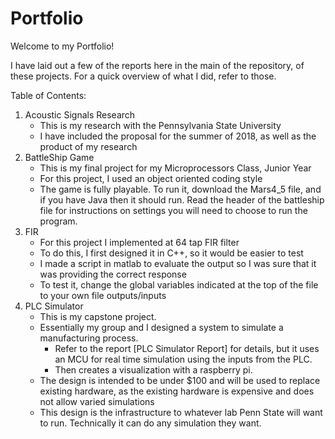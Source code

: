 # Portfolio

Welcome to my Portfolio!

I have laid out a few of the reports here in the main of the repository, of these projects. 
For a quick overview of what I did, refer to those.

Table of Contents:
1. Acoustic Signals Research
    - This is my research with the Pennsylvania State University
    - I have included the proposal for the summer of 2018, as well as the product of my research
2. BattleShip Game
    - This is my final project for my Microprocessors Class, Junior Year
    - For this project, I used an object oriented coding style
    - The game is fully playable. To run it, download the Mars4_5 file, and if you have
        Java then it should run. Read the header of the battleship file for instructions on settings 
        you will need to choose to run the program.
3. FIR
    - For this project I implemented at 64 tap FIR filter
    - To do this, I first designed it in C++, so it would be easier to test
    - I made a script in matlab to evaluate the output so I was sure that it was providing the correct response
    - To test it, change the global variables indicated at the top of the file to your own file outputs/inputs
4. PLC Simulator
    - This is my capstone project.
    - Essentially my group and I designed a system to simulate a manufacturing process.
        - Refer to the report [PLC Simulator Report] for details, but it uses an MCU for real time simulation using the inputs from the PLC. 
        - Then creates a visualization with a raspberry pi.
    - The design is intended to be under $100 and will be used to replace existing hardware, as the existing hardware is expensive and does not allow varied simulations
    - This design is the infrastructure to whatever lab Penn State will want to run. Technically it can do any simulation they want.
    
